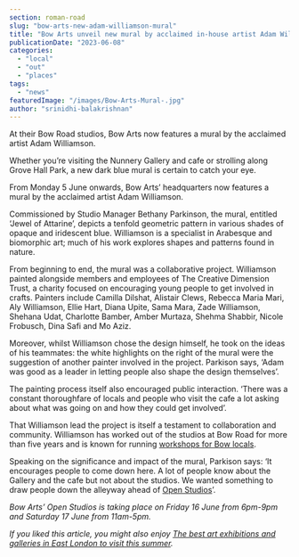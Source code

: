 ```yaml
---
section: roman-road
slug: "bow-arts-new-adam-williamson-mural"
title: "Bow Arts unveil new mural by acclaimed in-house artist Adam Williamson"
publicationDate: "2023-06-08"
categories: 
  - "local"
  - "out"
  - "places"
tags: 
  - "news"
featuredImage: "/images/Bow-Arts-Mural-.jpg"
author: "srinidhi-balakrishnan"
---
```


At their Bow Road studios, Bow Arts now features a mural by the acclaimed artist Adam Williamson.

Whether you’re visiting the Nunnery Gallery and cafe or strolling along Grove Hall Park, a new dark blue mural is certain to catch your eye. 

From Monday 5 June onwards, Bow Arts’ headquarters now features a mural by the acclaimed artist Adam Williamson. 

Commissioned by Studio Manager Bethany Parkinson, the mural, entitled ‘Jewel of Attarine’, depicts a tenfold geometric pattern in various shades of opaque and iridescent blue. Williamson is a specialist in Arabesque and biomorphic art; much of his work explores shapes and patterns found in nature. 

From beginning to end, the mural was a collaborative project. Williamson painted alongside members and employees of The Creative Dimension Trust, a charity focused on encouraging young people to get involved in crafts. Painters include Camilla Dilshat, Alistair Clews, Rebecca Maria Mari, Aly Williamson, Ellie Hart, Diana Upite, Sama Mara, Zade Williamson, Shehana Udat, Charlotte Bamber, Amber Murtaza, Shehma Shabbir, Nicole Frobusch, Dina Safi and Mo Aziz.

Moreover, whilst Williamson chose the design himself, he took on the ideas of his teammates: the white highlights on the right of the mural were the suggestion of another painter involved in the project. Parkison says, ‘Adam was good as a leader in letting people also shape the design themselves’.  

The painting process itself also encouraged public interaction. ‘There was a constant thoroughfare of locals and people who visit the cafe a lot asking about what was going on and how they could get involved’. 

That Williamson lead the project is itself a testament to collaboration and community. Williamson has worked out of the studios at Bow Road for more than five years and is known for running [workshops for Bow locals](https://romanroadlondon.com/events/lucy-orta-traces-stories-of-migration-bow-arts/).  

Speaking on the significance and impact of the mural, Parkison says: ‘It encourages people to come down here. A lot of people know about the Gallery and the cafe but not about the studios. We wanted something to draw people down the alleyway ahead of [Open Studios](https://romanroadlondon.com/events/bowfest-open-studios-bow-arts-2023/)’.  

_Bow Arts’ Open Studios is taking place on Friday 16 June from 6pm-9pm and Saturday 17 June from 11am-5pm._ 

  
_If you liked this article, you might also enjoy_ [_The best art exhibitions and galleries in East London to visit this summer_](https://romanroadlondon.com/art-exhibitions-east-london/)_._


